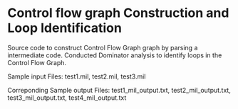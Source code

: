 Control flow graph Construction and Loop Identification
=======================================================
Source code to construct Control Flow Graph graph by parsing a intermediate code. Conducted Dominator analysis to identify 
loops in the Control Flow Graph.

Sample input Files: test1.mil, test2.mil, test3.mil

Correponding Sample output Files: test1_mil_output.txt, test2_mil_output.txt, test3_mil_output.txt, test4_mil_output.txt
